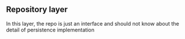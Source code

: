## Repository layer  
In this layer, the repo is just an interface and should not know about the detail of persistence implementation